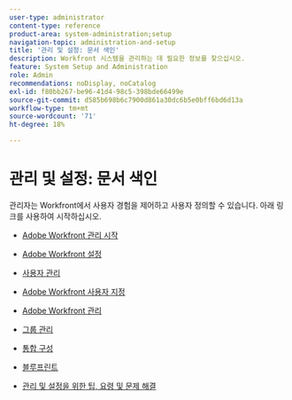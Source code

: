 ```yaml
---
user-type: administrator
content-type: reference
product-area: system-administration;setup
navigation-topic: administration-and-setup
title: '관리 및 설정: 문서 색인'
description: Workfront 시스템을 관리하는 데 필요한 정보를 찾으십시오.
feature: System Setup and Administration
role: Admin
recommendations: noDisplay, noCatalog
exl-id: f80bb267-be96-41d4-98c5-398bde66499e
source-git-commit: d585b698b6c7900d861a30dc6b5e0bff6bd6d13a
workflow-type: tm+mt
source-wordcount: '71'
ht-degree: 18%

---
```


# 관리 및 설정: 문서 색인

<!-- Audited: 12/2023 -->

관리자는 Workfront에서 사용자 경험을 제어하고 사용자 정의할 수 있습니다. 아래 링크를 사용하여 시작하십시오.

* [Adobe Workfront 관리 시작](../administration-and-setup/get-started-wf-administration/get-started-with-wf-administration.md)
  <!--
  <li data-mc-conditions="QuicksilverOrClassic.Draft mode"><a href="../administration-and-setup/adobe-admin-console/wf-admin-in-admin-console.md" class="MCXref xref" xrefformat="{para}">Workfront administration in the Adobe Admin Console</a> </li>
  -->

* [Adobe Workfront 설정](../administration-and-setup/set-up-workfront/set-up-workfront.md)
* [사용자 관리](../administration-and-setup/add-users/add-users.md)
* [Adobe Workfront 사용자 지정](../administration-and-setup/customize-workfront/customize-workfront.md)
* [Adobe Workfront 관리](../administration-and-setup/manage-workfront/manage-workfront.md)
* [그룹 관리](../administration-and-setup/manage-groups/manage-groups.md)
* [통합 구성](../administration-and-setup/configure-integrations/workfront-integrations.md)
* [블루프린트](../administration-and-setup/blueprints/blueprints.md)
* [관리 및 설정을 위한 팁, 요령 및 문제 해결](../administration-and-setup/tips-tricks-and-troubleshooting/ttt-admin-setup.md)
